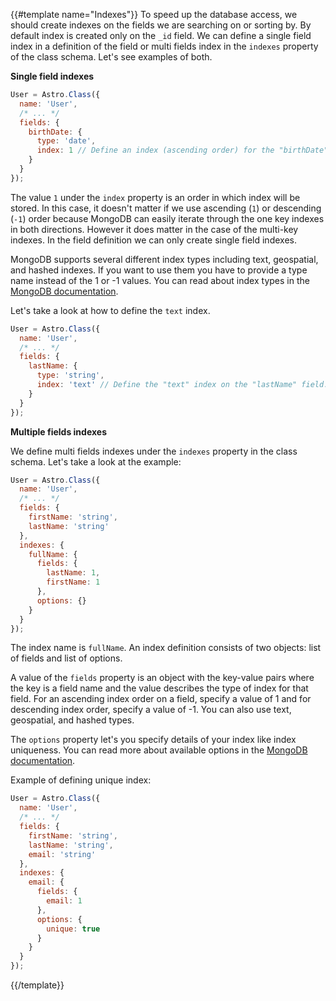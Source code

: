 {{#template name="Indexes"}}
To speed up the database access, we should create indexes on the fields we are searching on or sorting by. By default index is created only on the `_id` field. We can define a single field index in a definition of the field or multi fields index in the `indexes` property of the class schema. Let's see examples of both.

**Single field indexes**

```js
User = Astro.Class({
  name: 'User',
  /* ... */
  fields: {
    birthDate: {
      type: 'date',
      index: 1 // Define an index (ascending order) for the "birthDate" field.
    }
  }
});
```

The value `1` under the `index` property is an order in which index will be stored. In this case, it doesn't matter if we use ascending (`1`) or descending (`-1`) order because MongoDB can easily iterate through the one key indexes in both directions. However it does matter in the case of the multi-key indexes. In the field definition we can only create single field indexes.

MongoDB supports several different index types including text, geospatial, and hashed indexes. If you want to use them you have to provide a type name instead of the 1 or -1 values. You can read about index types in the [MongoDB documentation](http://docs.mongodb.org/manual/reference/method/db.collection.createIndex/#db.collection.createIndex).

Let's take a look at how to define the `text` index.

```js
User = Astro.Class({
  name: 'User',
  /* ... */
  fields: {
    lastName: {
      type: 'string',
      index: 'text' // Define the "text" index on the "lastName" field.
    }
  }
});
```

**Multiple fields indexes**

We define multi fields indexes under the `indexes` property in the class schema. Let's take a look at the example:

```js
User = Astro.Class({
  name: 'User',
  /* ... */
  fields: {
    firstName: 'string',
    lastName: 'string'
  },
  indexes: {
    fullName: {
      fields: {
        lastName: 1,
        firstName: 1
      },
      options: {}
    }
  }
});
```

The index name is `fullName`. An index definition consists of two objects: list of fields and list of options.

A value of the `fields` property is an object with the key-value pairs where the key is a field name and the value describes the type of index for that field. For an ascending index order on a field, specify a value of 1 and for descending index order, specify a value of -1. You can also use text, geospatial, and hashed types.

The `options` property let's you specify details of your index like index uniqueness. You can read more about available options in the [MongoDB documentation](http://docs.mongodb.org/manual/reference/method/db.collection.createIndex/#ensureindex-options).

Example of defining unique index:

```js
User = Astro.Class({
  name: 'User',
  /* ... */
  fields: {
    firstName: 'string',
    lastName: 'string',
    email: 'string'
  },
  indexes: {
    email: {
      fields: {
        email: 1
      },
      options: {
        unique: true
      }
    }
  }
});
```
{{/template}}
